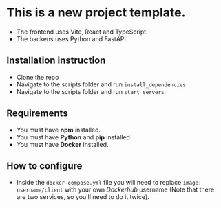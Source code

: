 # This is a new project template.

- The frontend uses Vite, React and TypeScript.
- The backens uses Python and FastAPI.

## Installation instruction
- Clone the repo
- Navigate to the scripts folder and run `install_dependencies`
- Navigate to the scripts folder and run `start_servers`

## Requirements
- You must have **npm** installed.
- You must have **Python** and **pip** installed.
- You must have **Docker** installed.

## How to configure 
- Inside the `docker-compose.yml` file you will need to replace `image: username/client` with your own *Dockerhub* username (Note that there are two services, so you'll need to do it twice).

